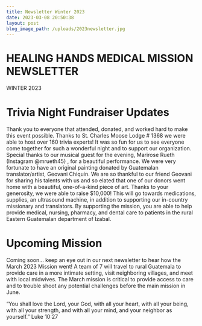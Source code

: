 ```yaml
---
title: Newsletter Winter 2023
date: 2023-03-08 20:50:38
layout: post
blog_image_path: /uploads/2023newsletter.jpg
---
```

# HEALING HANDS MEDICAL MISSION NEWSLETTER

WINTER 2023

# Trivia Night Fundraiser Updates

Thank you to everyone that attended, donated, and worked hard to make this event possible. Thanks to St. Charles Moose Lodge \# 1368 we were able to host over 160 trivia experts! It was so fun for us to see everyone come together for such a wonderful night and to support our organization. Special thanks to our musical guest for the evening, Marirose Rueth (Instagram @mrueth45) , for a beautiful performance. We were very fortunate to have an original painting donated by Guatemalan translator/artist, Geovani Chiquin. We are so thankful to our friend Geovani for sharing his talents with us and so elated that one of our donors went home with a beautiful, one-of-a-kind piece of art. Thanks to your generosity, we were able to raise $10,000! This will go towards medications, supplies, an ultrasound machine, in addition to supporting our in-country missionary and translators. By supporting the mission, you are able to help provide medical, nursing, pharmacy, and dental care to patients in the rural Eastern Guatemalan department of Izabal.

# Upcoming Mission

Coming soon… keep an eye out in our next newsletter to hear how the March 2023 Mission went! A team of 7 will travel to rural Guatemala to provide care in a more intimate setting, visit neighboring villages, and meet with local midwives. The March mission is critical to provide access to care and to trouble shoot any potential challenges before the main mission in June.

“You shall love the Lord, your God, with all your heart, with all your being, with all your strength, and with all your mind, and your neighbor as yourself.” Luke 10:27